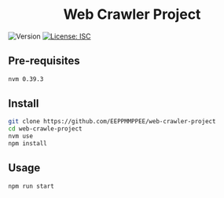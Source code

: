 <h1 align="center">Web Crawler Project</h1>
<p>
  <img alt="Version" src="https://img.shields.io/badge/version-0.4.0-blue.svg?cacheSeconds=2592000" />
  <a href="#" target="_blank">
    <img alt="License: ISC" src="https://img.shields.io/badge/License-ISC-yellow.svg" />
  </a>
</p>

## Pre-requisites

```sh
nvm 0.39.3
```

## Install

```sh
git clone https://github.com/EEPPMMPPEE/web-crawler-project
cd web-crawle-project
nvm use
npm install
```

## Usage

```sh
npm run start
```
